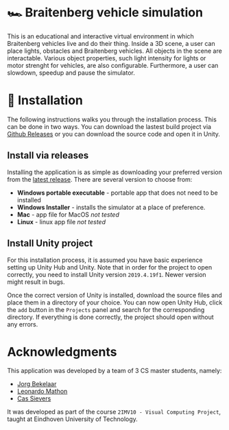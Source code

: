 # 🏎️ Braitenberg vehicle simulation
This is an educational and interactive virtual environment in which Braitenberg vehicles live and do their thing. Inside a 3D scene, a user can place lights, obstacles and Braitenberg vehicles. All objects in the scene are interactable. Various object properties, such light intensity for lights or motor strenght for vehicles, are also configurable. Furthermore, a user can slowdown, speedup and pause the simulator.

# :wrench: Installation
The following instructions walks you through the installation process. This can be done in two ways. You can download the lastest build project via [Github Releases](https://github.com/leonardomathon/interactive-world-happiness-visualization/releases) or you can download the source code and open it in Unity.

## Install via releases
Installing the application is as simple as downloading your preferred version from the [latest release](https://github.com/leonardomathon/interactive-world-happiness-visualization/releases). There are several version to choose from:

- **Windows portable executable** - portable app that does not need to be installed
- **Windows Installer** - installs the simulator at a place of preference.
- **Mac** - app file for MacOS _not tested_
- **Linux** - linux app file _not tested_

## Install Unity project
For this installation process, it is assumed you have basic experience setting up Unity Hub and Unity. Note that in order for the project to open correctly, you need to install Unity version `2019.4.19f1`. Newer version might result in bugs.

Once the correct version of Unity is installed, download the source files and place them in a directory of your choice. You can now open Unity Hub, click the `add` button in the `Projects` panel and search for the corresponding directory. If everything is done correctly, the project should open without any errors.

# Acknowledgments
This application was developed by a team of 3 CS master students, namely:

 - [Jorg Bekelaar](https://github.com/jorgbekelaar)
 - [Leonardo Mathon](https://github.com/leonardomathon)
 - [Cas Sievers](https://github.com/cievers)

 It was developed as part of the course `2IMV10 - Visual Computing Project`, taught at Eindhoven University of Technology. 

